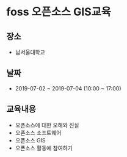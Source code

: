 ﻿# foss 오픈소스 GIS교육

## 장소
* 남서울대학교

## 날짜
* 2019-07-02  ~ 2019-07-04 (10:00 ~ 17:00)

## 교육내용
* 오픈소스에 대한 오해와 진실
* 오픈소스 소프트웨어
* 오픈소스 GIS
* 오픈소스 활동에 참여하기
